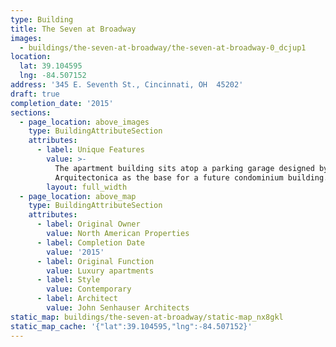 ```yaml
---
type: Building
title: The Seven at Broadway
images:
  - buildings/the-seven-at-broadway/the-seven-at-broadway-0_dcjup1
location:
  lat: 39.104595
  lng: -84.507152
address: '345 E. Seventh St., Cincinnati, OH  45202'
draft: true
completion_date: '2015'
sections:
  - page_location: above_images
    type: BuildingAttributeSection
    attributes:
      - label: Unique Features
        value: >-
          The apartment building sits atop a parking garage designed by
          Arquitectonica as the base for a future condominium building.
        layout: full_width
  - page_location: above_map
    type: BuildingAttributeSection
    attributes:
      - label: Original Owner
        value: North American Properties
      - label: Completion Date
        value: '2015'
      - label: Original Function
        value: Luxury apartments
      - label: Style
        value: Contemporary
      - label: Architect
        value: John Senhauser Architects
static_map: buildings/the-seven-at-broadway/static-map_nx8gkl
static_map_cache: '{"lat":39.104595,"lng":-84.507152}'
---
```

